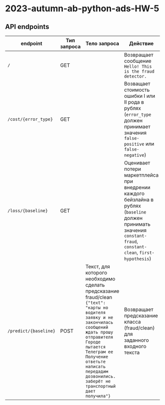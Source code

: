 # 2023-autumn-ab-python-ads-HW-5

## API endpoints

| endpoint | Тип запроса | Тело запроса| Действие  | Примечание |
|----------|-------------|-------------|-----------|------------|
| ``/``    | GET         |             | Возвращает сообщение ``Hello! This is the fraud detector.``||
| ``/cost/{error_type}`` | GET         || Возващает стоимость ошибки I или II рода в рублях (``error_type`` должен принимает значения ``false-positive`` или ``false-negative``) | См. раздел Константы в Этапе 2 |
| ``/loss/{baseline}``| GET         || Оценивает потери маркетплейса при внедрении каждого бейзлайна в рублях (``baseline`` должен принимать значения ``constant-fraud``, ``constant-clean``, ``first-hypothesis``)  | См. раздел Бейзлайн и оценка качества в Этапе 2 |
| ``/predict/{baseline}`` | POST | Текст, для которого необходимо сделать предсказание fraud/clean ``{"text": "карты но водителя заявку и не закончилась сообщений ждать прошу отправителя Городе пытается Телеграм ее Получение ответьте написать передадим дозвонились. заберёт не транспортный дает получила"}`` | Возвращает предсказание класса (fraud/clean) для заданного входного текста| См. раздел Бейзлайн и оценка качества в Этапе 2 |
